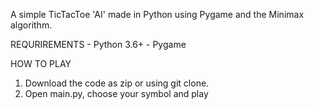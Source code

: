 A simple TicTacToe 'AI' made in Python using Pygame and the Minimax algorithm.

REQURIREMENTS
    - Python 3.6+
    - Pygame


HOW TO PLAY

1. Download the code as zip or using git clone. 
2. Open main.py, choose your symbol and play